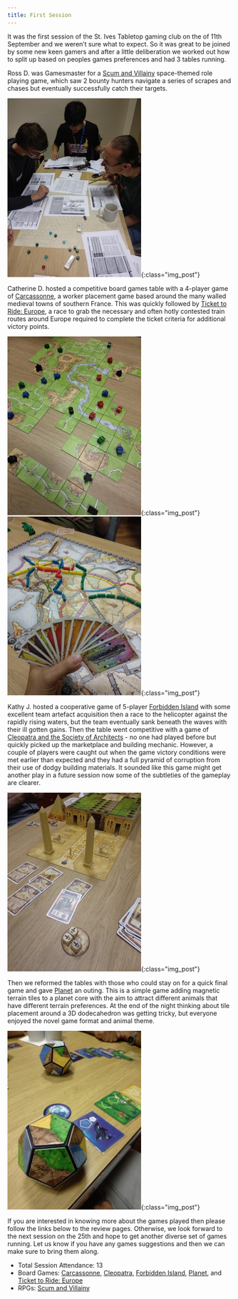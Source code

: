 ```yaml
---
title: First Session
---
```


It was the first session of the St. Ives Tabletop gaming club on the of 11th September and we weren’t sure what to expect.
So it was great to be joined by some new keen gamers and after a little deliberation we worked out how to split up based on peoples games preferences and had 3 tables running.

Ross D. was Gamesmaster for a [Scum and Villainy][SaV] space-themed role playing game, which saw 2 bounty hunters navigate a series of scrapes and chases but eventually successfully catch their targets.

![Scum and Villainy](/images/posts/2019_09_11/ScumAndVillainy.jpg){:class="img_post"}

Catherine D. hosted a competitive board games table with a 4-player game of [Carcassonne][Carc], a worker placement game based around the many walled medieval towns of southern France.
This was quickly followed by [Ticket to Ride: Europe][TtRE], a race to grab the necessary and often hotly contested train routes around Europe required to complete the ticket criteria for additional victory points.

![Carcassonne](/images/posts/2019_09_11/Carcassonne.jpg){:class="img_post"}
![Ticket to Ride: Europe](/images/posts/2019_09_11/TicketToRide.jpg){:class="img_post"}

Kathy J. hosted a cooperative game of 5-player [Forbidden Island][FI] with some excellent team artefact acquisition then a race to the helicopter against the rapidly rising waters, but the team eventually sank beneath the waves with their ill gotten gains.
Then the table went competitive with a game of [Cleopatra and the Society of Architects][CatSoA] - no one had played before but quickly picked up the marketplace and building mechanic.
However, a couple of players were caught out when the game victory conditions were met earlier than expected and they had a full pyramid of corruption from their use of dodgy building materials.
It sounded like this game might get another play in a future session now some of the subtleties of the gameplay are clearer.

![Cleopatra and the Society of Architects](/images/posts/2019_09_11/Cleopatra.jpg){:class="img_post"}

Then we reformed the tables with those who could stay on for a quick final game and gave [Planet][Plan] an outing.
This is a simple game adding magnetic terrain tiles to a planet core with the aim to attract different animals that have different terrain preferences.
At the end of the night thinking about tile placement around a 3D dodecahedron was getting tricky, but everyone enjoyed the novel game format and animal theme.

![Planet](/images/posts/2019_09_11/Planet.jpg){:class="img_post"}

If you are interested in knowing more about the games played then please follow the links below to the review pages.
Otherwise, we look forward to the next session on the 25th and hope to get another diverse set of games running.
Let us know if you have any games suggestions and then we can make sure to bring them along.

* Total Session Attendance: 13
* Board Games: [Carcassonne][Carc], [Cleopatra][CatSoA], [Forbidden Island][FI], [Planet][Plan], and [Ticket to Ride: Europe][TtRE]
* RPGs: [Scum and Villainy][SaV]

[SaV]: /RPGs.html#scum--villainy
[Carc]: /BoardGames/Classic.html#carcassonne
[TtRE]: /BoardGames/Classic.html#ticket-to-ride
[FI]: /BoardGames/Co-op.html#forbidden-island
[CatSoA]: /BoardGames/5min.html#cleopatra-and-the-society-of-architects
[Plan]: /BoardGames/5min.html#planet
